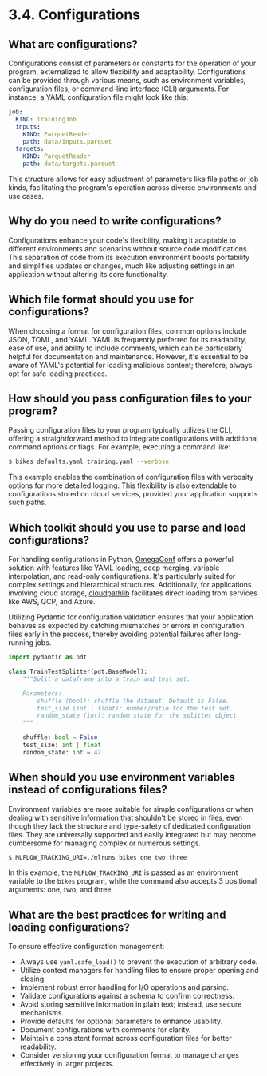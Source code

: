 # 3.4. Configurations

## What are configurations?

Configurations consist of parameters or constants for the operation of your program, externalized to allow flexibility and adaptability. Configurations can be provided through various means, such as environment variables, configuration files, or command-line interface (CLI) arguments. For instance, a YAML configuration file might look like this:

```yaml
job:
  KIND: TrainingJob
  inputs:
    KIND: ParquetReader
    path: data/inputs.parquet
  targets:
    KIND: ParquetReader
    path: data/targets.parquet
```

This structure allows for easy adjustment of parameters like file paths or job kinds, facilitating the program's operation across diverse environments and use cases.

## Why do you need to write configurations?

Configurations enhance your code's flexibility, making it adaptable to different environments and scenarios without source code modifications. This separation of code from its execution environment boosts portability and simplifies updates or changes, much like adjusting settings in an application without altering its core functionality.

## Which file format should you use for configurations?

When choosing a format for configuration files, common options include JSON, TOML, and YAML. YAML is frequently preferred for its readability, ease of use, and ability to include comments, which can be particularly helpful for documentation and maintenance. However, it's essential to be aware of YAML's potential for loading malicious content; therefore, always opt for safe loading practices.

## How should you pass configuration files to your program?

Passing configuration files to your program typically utilizes the CLI, offering a straightforward method to integrate configurations with additional command options or flags. For example, executing a command like:

```bash
$ bikes defaults.yaml training.yaml --verbose
```

This example enables the combination of configuration files with verbosity options for more detailed logging. This flexibility is also extendable to configurations stored on cloud services, provided your application supports such paths.

## Which toolkit should you use to parse and load configurations?

For handling configurations in Python, [OmegaConf](https://omegaconf.readthedocs.io/) offers a powerful solution with features like YAML loading, deep merging, variable interpolation, and read-only configurations. It's particularly suited for complex settings and hierarchical structures. Additionally, for applications involving cloud storage, [cloudpathlib](https://cloudpathlib.drivendata.org/stable/) facilitates direct loading from services like AWS, GCP, and Azure.

Utilizing Pydantic for configuration validation ensures that your application behaves as expected by catching mismatches or errors in configuration files early in the process, thereby avoiding potential failures after long-running jobs.

```python
import pydantic as pdt

class TrainTestSplitter(pdt.BaseModel):
    """Split a dataframe into a train and test set.

    Parameters:
        shuffle (bool): shuffle the dataset. Default is False.
        test_size (int | float): number/ratio for the test set.
        random_state (int): random state for the splitter object.
    """

    shuffle: bool = False
    test_size: int | float
    random_state: int = 42
```

## When should you use environment variables instead of configurations files?

Environment variables are more suitable for simple configurations or when dealing with sensitive information that shouldn't be stored in files, even though they lack the structure and type-safety of dedicated configuration files. They are universally supported and easily integrated but may become cumbersome for managing complex or numerous settings.

```bash
$ MLFLOW_TRACKING_URI=./mlruns bikes one two three
```

In this example, the `MLFLOW_TRACKING_URI` is passed as an environment variable to the `bikes` program, while the command also accepts 3 positional arguments: one, two, and three.

## What are the best practices for writing and loading configurations?

To ensure effective configuration management:

- Always use `yaml.safe_load()` to prevent the execution of arbitrary code.
- Utilize context managers for handling files to ensure proper opening and closing.
- Implement robust error handling for I/O operations and parsing.
- Validate configurations against a schema to confirm correctness.
- Avoid storing sensitive information in plain text; instead, use secure mechanisms.
- Provide defaults for optional parameters to enhance usability.
- Document configurations with comments for clarity.
- Maintain a consistent format across configuration files for better readability.
- Consider versioning your configuration format to manage changes effectively in larger projects.